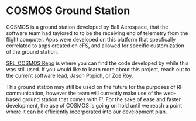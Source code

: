 # COSMOS Ground Station

COSMOS is a ground station developed by Ball Aerospace, that the software team had taylored to to be the receiving end of telemetry from the flight computer. Apps were developed on this platform that specfically correlated to apps created on cFS, and allowed for specific customization of the ground station.

[SRL_COSMOS Repo](https://github.com/CU-SRL/SRL_COSMOS) is where you can find the code developed by while this was still used. If you would like to learn more about this project, reach out to the current software lead, Jason Popich, or Zoe Roy.

This ground station may still be used on the future for the purposes of RF communication, however the team will currently make use of the web-based ground station that comes with F'. For the sake of ease and faster development, the use of COSMOS is going on hold until we reach a point where it can be efficiently incorporated into our development plan.
